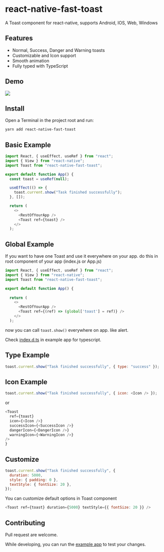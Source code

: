 # react-native-fast-toast

A Toast component for react-native, supports Android, IOS, Web, Windows

## Features

- Normal, Success, Danger and Warning toasts
- Customizable and Icon support
- Smooth animation
- Fully typed with TypeScript

## Demo

![](https://user-images.githubusercontent.com/61647712/92497391-8864e900-f20e-11ea-93d8-bacc2b856583.gif)

## Install

Open a Terminal in the project root and run:

```sh
yarn add react-native-fast-toast
```

## Basic Example

```js
import React, { useEffect, useRef } from "react";
import { View } from "react-native";
import Toast from "react-native-fast-toast";

export default function App() {
  const toast = useRef(null);

  useEffect(() => {
    toast.current.show("Task finished successfully");
  }, []);

  return (
    <>
      <RestOfYourApp />
      <Toast ref={toast} />
    </>
  );
```

## Global Example

If you want to have one Toast and use it everywhere on your app. do this in root component of your app (index.js or App.js)

```js
import React, { useEffect, useRef } from "react";
import { View } from "react-native";
import Toast from "react-native-fast-toast";

export default function App() {
  
  return (
    <>
      <RestOfYourApp />
      <Toast ref={(ref) => (global['toast'] = ref)} />
    </>
  );
```

now you can call `toast.show()` everywhere on app. like alert.

Check [index.d.ts](/example/index.d.ts) in example app for typescript.

## Type Example

```js
toast.current.show("Task finished successfully", { type: "success" });
```

## Icon Example

```js
toast.current.show("Task finished successfully", { icon: <Icon /> });
```

or

```js
<Toast
  ref={toast}
  icon={<Icon />}
  successIcon={<SuccessIcon />}
  dangerIcon={<DangerIcon />}
  warningIcon={<WarningIcon />}
/>
}
```

## Customize

```js
toast.current.show("Task finished successfully", {
  duration: 5000,
  style: { padding: 0 },
  textStyle: { fontSize: 20 },
});
```

You can customize default options in Toast component

```js
<Toast ref={toast} duration={5000} textStyle={{ fontSize: 20 }} />
```

## Contributing

Pull request are welcome.

While developing, you can run the [example app](/example) to test your changes.
